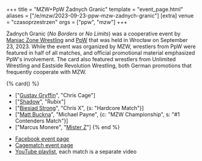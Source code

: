 +++
title = "MZW+PpW Żadnych Granic"
template = "event_page.html"
aliases = ["/e/mzw/2023-09-23-ppw-mzw-zadnych-granic"]
[extra]
venue = "czasoprzestrzen"
orgs = ["ppw", "mzw"]
+++

Żadnych Granic (_No Borders_ or _No Limits_) was a cooperative event by [Maniac Zone Wrestling](@/o/mzw.md) and [PpW](@/o/ppw.md) that was held in Wrocław on September 23, 2023. While the event was organized by MZW, wrestlers from PpW were featured in half of all matches, and official promotional material emphasized PpW's involvement. The card also featured wrestlers from Unlimited Wrestling and Eastside Revolution Wrestling, both German promotions that frequently cooperate with MZW.

{% card() %}
- ["[Gustav Gryffin](@/w/gustav-gryffin.md)", "Chris Cage"]
- ["[Shadow](@/w/shadow.md)", "Rubix"]
- ["[Biesiad Strong](@/w/biesiad.md)", "Chris X", {s: "Hardcore Match"}]
- ["[Matt Buckna](@/w/matt-buckna.md)", "Michael Payne", {c: "MZW Championship", s: "#1
      Contenders Match"}]
- ["Marcus Monere", "[Mister Z](@/w/mister-z.md)"]
{% end %}

* [Facebook event page](https://www.facebook.com/events/1031532237862352)
* [Cagematch event page](https://www.cagematch.net/?id=1&nr=375104)
* [YouTube playlist](https://youtube.com/playlist?list=PL9jkhNR2Sx8ge-csZg10eYBYqmmANbvAK&si=SvGUMIDMmxBnxnjJ), each match is a separate video

